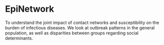 # EpiNetwork
To understand the joint impact of contact networks and susceptibility on the burden of infectious diseases.
We look at outbreak patterns in the general population, as well as disparities between groups regarding social determinants.
